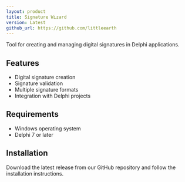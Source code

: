 ```yaml
---
layout: product
title: Signature Wizard
version: Latest
github_url: https://github.com/littleearth
---
```


Tool for creating and managing digital signatures in Delphi applications.

## Features

- Digital signature creation
- Signature validation
- Multiple signature formats
- Integration with Delphi projects

## Requirements

- Windows operating system
- Delphi 7 or later

## Installation

Download the latest release from our GitHub repository and follow the installation instructions.
